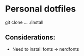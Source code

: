 # Personal dotfiles

git clone ...
./install

## Considerations:
- Need to install fonts -> nerdfonts
